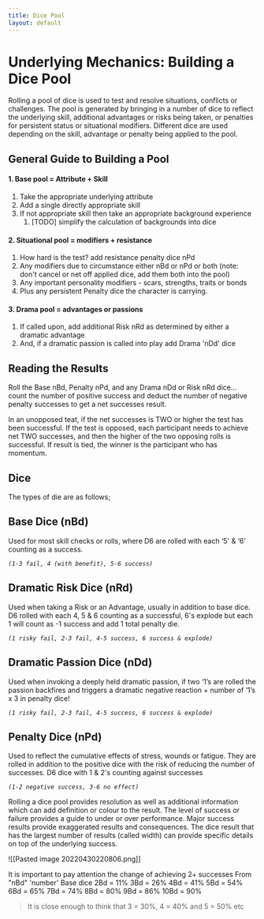```yaml
---
title: Dice Pool
layout: default
---
```


# **Underlying Mechanics: Building a Dice Pool** 
Rolling a pool of dice is used to test and resolve situations, conflicts or challenges. The pool is generated by bringing in a number of dice to reflect the underlying skill, additional advantages or risks being taken, or penalties for persistent status or situational modifiers. Different dice are used depending on the skill, advantage or penalty being applied to the pool. 

## General Guide to Building a Pool
#### 1. Base pool = Attribute + Skill
1. Take the appropriate underlying attribute
2. Add a single directly appropriate skill
3. If not appropriate skill then take an appropriate background experience
	1. [TODO] simplify the calculation of backgrounds into dice

#### 2. Situational pool = modifiers + resistance
1. How hard is the test? add resistance penalty dice nPd
2. Any modifiers due to circumstance either nBd or nPd or both
   (note: don't cancel or net off applied dice, add them both into the pool)
3. Any important personality modifiers - scars, strengths, traits or bonds
4. Plus any persistent Penalty dice the character is carrying.

#### 3. Drama pool = advantages or passions
1. If called upon, add additional Risk nRd as determined by either a dramatic advantage
2. And, if a dramatic passion is called into play add Drama 'nDd' dice

## Reading the Results
Roll the Base nBd, Penalty nPd, and any Drama nDd or Risk nRd dice... count the number of positive success and deduct the number of negative penalty successes to get a net successes result. 

In an unopposed teat, if the net successes is TWO or higher the test has been successful.
If the test is opposed, each participant needs to achieve net TWO successes, and then the higher of the two opposing rolls is successful. If result is tied, the winner is the participant who has momentum.


## Dice
The types of die are as follows;

## **Base Dice** (nBd)

Used for most skill checks or rolls, where D6 are rolled with each ‘5' & ‘6’ counting as a success.  

_`(1-3 fail, 4 (with benefit), 5-6 success)`_

## Dramatic **Risk Dice** (nRd)

Used when taking a Risk or an Advantage, usually in addition to base dice. D6 rolled with each 4, 5 & 6 counting as a successful, 6's explode but each 1 will count as -1 success and add 1 total penalty die. 

_`(1 risky fail, 2-3 fail, 4-5 success, 6 success & explode)`_

## **Dramatic Passion Dice** (nDd)

Used when invoking a deeply held dramatic passion, if two ‘1’s are rolled the passion backfires and triggers a dramatic negative reaction + number of ‘1’s x 3 in penalty dice!

_`(1 risky fail, 2-3 fail, 4-5 success, 6 success & explode)`_

## **Penalty Dice** (nPd)

Used to reflect the cumulative effects of stress, wounds or fatigue. They are rolled in addition to the positive dice with the risk of reducing the number of successes. D6 dice with 1 & 2's counting against successes

_`(1-2 negative success, 3-6 no effect)`_

Rolling a dice pool provides resolution as well as additional information which can add definition or colour to the result. The level of success or failure provides a guide to under or over performance. Major success results provide exaggerated results and consequences. The dice result that has the largest number of results (called width) can provide specific details on top of the underlying success.

![[Pasted image 20220430220806.png]]

It is important to pay attention the change of achieving 2+ successes
From "nBd" 'number' Base dice
2Bd = 11%
3Bd = 26%
4Bd = 41%
5Bd = 54%
6Bd = 65%
7Bd = 74%
8Bd = 80%
9Bd = 86%
10Bd = 90%

> It is close enough to think that 3 = 30%, 4 = 40% and 5 = 50% etc

